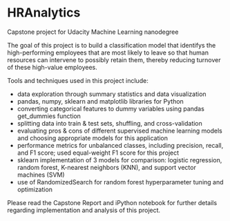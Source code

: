 # HRAnalytics
Capstone project for Udacity Machine Learning nanodegree

The goal of this project is to build a classification model that identifys the high-performing employees that are most likely to leave so that human resources can intervene to possibly retain them, thereby reducing turnover of these high-value employees.

Tools and techniques used in this project include:

* data exploration through summary statistics and data visualization
* pandas, numpy, sklearn and matplotlib libraries for Python
* converting categorical features to dummy variables using pandas get_dummies function
* splitting data into train & test sets, shuffling, and cross-validation
* evaluating pros & cons of different supervised machine learning models and choosing appropriate models for this application
* performance metrics for unbalanced classes, including precision, recall, and F1 score; used equal-weight F1 score for this project
* sklearn implementation of 3 models for comparison: logistic regression, random forest, K-nearest neighbors (KNN), and support vector machines (SVM)
* use of RandomizedSearch for random forest hyperparameter tuning and optimization

Please read the Capstone Report and iPython notebook for further details regarding implementation and analysis of this project.
